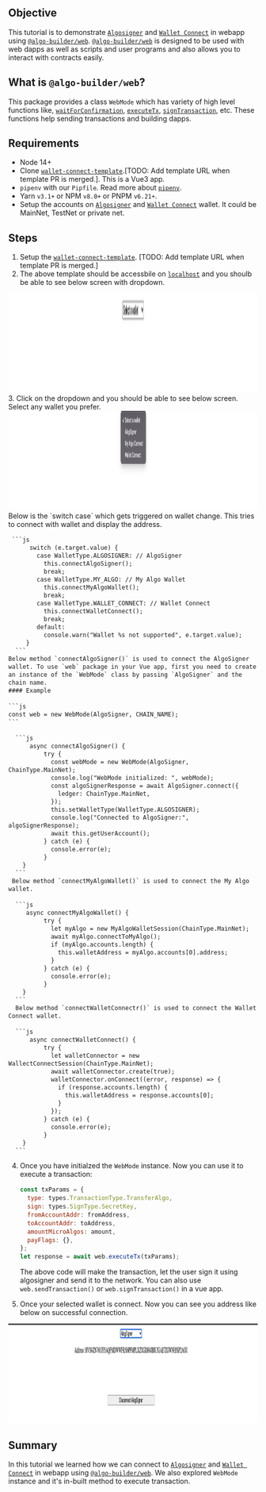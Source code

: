 ## Objective

This tutorial is to demonstrate [`Algosigner`](https://github.com/PureStake/algosigner) and [`Wallet Connect`](https://walletconnect.com/) in webapp using [`@algo-builder/web`](https://github.com/scale-it/algo-builder/tree/master/packages/web). [`@algo-builder/web`](https://github.com/scale-it/algo-builder/tree/master/packages/web) is designed to be used with web dapps as well as scripts and user programs and also allows you to interact with contracts easily.

## What is `@algo-builder/web`?

This package provides a class `WebMode` which has variety of high level functions like, [`waitForConfirmation`](algobuilder.dev/api/web/classes/web.html#waitForConfirmation), [`executeTx`](<(algobuilder.dev/api/web/classes/web.html#executeTx)>), [`signTransaction`](<(algobuilder.dev/api/web/classes/web.html#signTransaction)>), etc. These functions help sending transactions and building dapps.

## Requirements

- Node 14+
- Clone [`wallet-connect-template`]().[TODO: Add template URL when template PR is merged.]. This is a Vue3 app.
- `pipenv` with our `Pipfile`. Read more about [`pipenv`](#Using-Pipenv).
- Yarn `v3.1+` or NPM `v8.0+` or PNPM `v6.21+`.
- Setup the accounts on [`Algosigner`](https://github.com/PureStake/algosigner) and [`Wallet Connect`](https://walletconnect.com/) wallet. It could be MainNet, TestNet or private net.

## Steps

1. Setup the [`wallet-connect-template`](). [TODO: Add template URL when template PR is merged.]
2. The above template should be accessbile on [`localhost`](http://localhost:8080/) and you shoulb be able to see below screen with dropdown.
<img src="../media/select-wallet.png" height="200" title="Select Wallet" />
3. Click on the dropdown and you should be able to see below screen. Select any wallet you prefer. 
<img src="../media/all-wallets.png" height="200" title="All Wallet" />
Below is the `switch case` which gets triggered on wallet change. This tries to connect with wallet and display the address.

     ```js
          switch (e.target.value) {
            case WalletType.ALGOSIGNER: // AlgoSigner
              this.connectAlgoSigner();
              break;
            case WalletType.MY_ALGO: // My Algo Wallet
              this.connectMyAlgoWallet();
              break;
            case WalletType.WALLET_CONNECT: // Wallet Connect
              this.connectWalletConnect();
              break;
            default:
              console.warn("Wallet %s not supported", e.target.value);
         }
      ```
    Below method `connectAlgoSigner()` is used to connect the AlgoSigner wallet. To use `web` package in your Vue app, first you need to create an instance of the `WebMode` class by passing `AlgoSigner` and the chain name.
    #### Example

    ```js
    const web = new WebMode(AlgoSigner, CHAIN_NAME);
    ```

      ```js
          async connectAlgoSigner() {
              try {
                const webMode = new WebMode(AlgoSigner, ChainType.MainNet);
                console.log("WebMode initialized: ", webMode);
                const algoSignerResponse = await AlgoSigner.connect({
                  ledger: ChainType.MainNet,
                });
                this.setWalletType(WalletType.ALGOSIGNER);
                console.log("Connected to AlgoSigner:", algoSignerResponse);
                await this.getUserAccount();
              } catch (e) {
                console.error(e);
              }
        }
      ```
     Below method `connectMyAlgoWallet()` is used to connect the My Algo wallet.

      ```js
         async connectMyAlgoWallet() {
              try {
                let myAlgo = new MyAlgoWalletSession(ChainType.MainNet);
                await myAlgo.connectToMyAlgo();
                if (myAlgo.accounts.length) {
                  this.walletAddress = myAlgo.accounts[0].address;
                }
              } catch (e) {
                console.error(e);
              }
        }
      ```
      Below method `connectWalletConnectr()` is used to connect the Wallet Connect wallet.

      ```js
          async connectWalletConnect() {
              try {
                let walletConnector = new WallectConnectSession(ChainType.MainNet);
                await walletConnector.create(true);
                walletConnector.onConnect((error, response) => {
                  if (response.accounts.length) {
                    this.walletAddress = response.accounts[0];
                  }
                });
              } catch (e) {
                console.error(e);
              }
        }
      ```
4. Once you have initialzed the `WebMode` instance. Now you can use it to execute a transaction:

    ```js
    const txParams = {
      type: types.TransactionType.TransferAlgo,
      sign: types.SignType.SecretKey,
      fromAccountAddr: fromAddress,
      toAccountAddr: toAddress,
      amountMicroAlgos: amount,
      payFlags: {},
    };
    let response = await web.executeTx(txParams);
    ```

    The above code will make the transaction, let the user sign it using algosigner and send it to the network. You can also use `web.sendTransaction()` or `web.signTransaction()` in a vue app.
5. Once your selected wallet is connect. Now you can see you address like below on successful connection.
<img src="../media/wallet-connected.png" height="200" title="Select Wallet" />

## Summary

In this tutorial we learned how we can connect to [`Algosigner`](https://github.com/PureStake/algosigner) and [`Wallet Connect`](https://walletconnect.com/) in webapp using [`@algo-builder/web`](https://github.com/scale-it/algo-builder/tree/master/packages/web). We also explored `WebMode` instance and it's in-built method to execute transaction.
